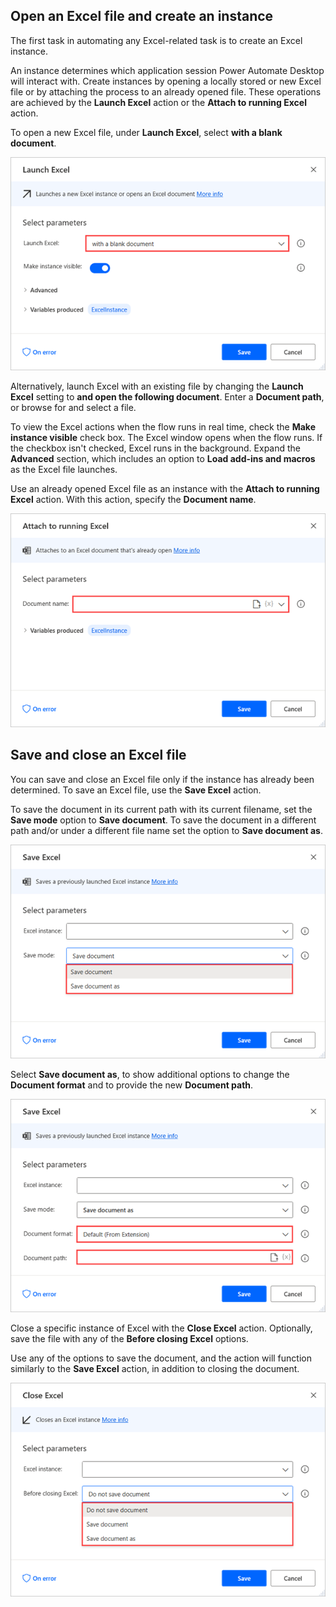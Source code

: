 ## Open an Excel file and create an instance

The first task in automating any Excel-related task is to create an Excel instance.

An instance determines which application session Power Automate Desktop will interact with. Create instances by opening a locally stored or new Excel file or by attaching the process to an already opened file. These operations are achieved by the **Launch Excel** action or the **Attach to running Excel** action.

To open a new Excel file, under **Launch Excel**, select **with a blank document**.

![Screenshot of Launch Excel action properties dialog.](..\media\launch-excel-action-properties.png)

Alternatively, launch Excel with an existing file by changing the **Launch Excel** setting to **and open the following document**. Enter a **Document path**, or browse for and select a file.

To view the Excel actions when the flow runs in real time, check the **Make instance visible** check box. The Excel window opens when the flow runs. If the checkbox isn't checked, Excel runs in the background. Expand the **Advanced** section, which includes an option to **Load add-ins and macros** as the Excel file launches.

Use an already opened Excel file as an instance with the **Attach to running Excel** action. With this action, specify the **Document name**.

![Screenshot of Attach to running Excel action properties dialog.](..\media\attach-to-running-excel-action-properties.png)

## Save and close an Excel file

You can save and close an Excel file only if the instance has already been determined. To save an Excel file,  use the **Save Excel** action.

To save the document in its current path with its current filename, set the **Save mode** option to **Save document**. To save the document in a different path and/or under a different file name set the option to **Save document as**.

![Screenshot of Save Excel action properties dialog.](..\media\save-excel-action-properties.png)

Select **Save document as**, to show additional options to change the **Document format** and to provide the new **Document path**.

![Screenshot of Save Excel action properties dialog with Save mode set to Save document as, and Document format and Document path highlighted.](..\media\save-excel-action-properties-continued.png)

Close a specific instance of Excel with the **Close Excel** action. Optionally, save the file with any of the **Before closing Excel** options.

Use any of the options to save the document, and the action will function similarly to the **Save Excel** action, in addition to closing the document.

![Screenshot of Close Excel action properties dialog.](..\media\close-excel-action-properties.png)
